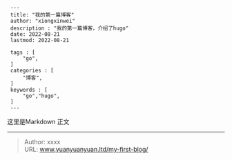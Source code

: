 # 

```text
 ---
 title: "我的第一篇博客"                         
 author: "xiongxinwei"  
 description : "我的第一篇博客，介绍了hugo"    
 date: 2022-08-21        
 lastmod: 2022-08-21        
 
 tags : [                                    
     "go",
 ]
 categories : [                              
     "博客",
 ]
 keywords : [                                
     "go","hugo",
 ]
 ---

```

 这里是Markdown 正文

---

> Author: xxxx  
> URL: www.yuanyuanyuan.ltd/my-first-blog/  

